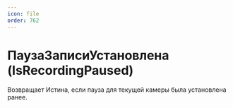 ```yaml
---
icon: file
order: 762
---
```


# ПаузаЗаписиУстановлена (IsRecordingPaused)

Возвращает Истина, если пауза для текущей камеры была установлена ранее.
